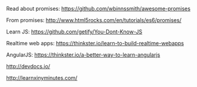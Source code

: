 Read about promises:
https://github.com/wbinnssmith/awesome-promises

From promises:
http://www.html5rocks.com/en/tutorials/es6/promises/

Learn JS:
https://github.com/getify/You-Dont-Know-JS

Realtime web apps:
https://thinkster.io/learn-to-build-realtime-webapps

AngularJS:
https://thinkster.io/a-better-way-to-learn-angularjs

http://devdocs.io/

http://learnxinyminutes.com/
